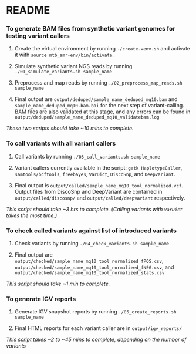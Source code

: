 # README

### To generate BAM files from synthetic variant genomes for testing variant callers

1. Create the virtual environment by running `./create.venv.sh` and activate it with `source mtb_amr-env/bin/activate`.

2. Simulate synthetic variant NGS reads by running `./01_simulate_variants.sh sample_name`

3. Preprocess and map reads by running `./02_preprocess_map_reads.sh sample_name`

4. Final output are `output/deduped/sample_name_deduped_mq10.bam` and `sample_name_deduped_mq10.bam.bai` for the next step of variant-calling. BAM files are also validated at this stage, and any errors can be found in `output/deduped/sample_name_deduped_mq10_validatebam.log`

*These two scripts should take ~10 mins to complete.*

### To call variants with all variant callers

1. Call variants by running `./03_call_variants.sh sample_name`

2. Variant callers currently available in the script: `gatk HaplotypeCaller`, `samtools/bcftools`, `freebayes`, `VarDict`, `DiscoSnp`, and `DeepVariant`.

3. Final output is `output/called/sample_name_mq10_tool_normalized.vcf`. Output files from DiscoSnp and DeepVariant are contained in `output/called/discosnp/` and `output/called/deepvariant` respectively.

*This script should take ~3 hrs to complete. (Calling variants with `VarDict` takes the most time.)*

### To check called variants against list of introduced variants

1. Check variants by running `./04_check_variants.sh sample_name`

2. Final output are `output/checked/sample_name_mq10_tool_normalized_fPOS.csv`, `output/checked/sample_name_mq10_tool_normalized_fNEG.csv`, and `output/checked/sample_name_mq10_tool_normalized_stats.csv`

*This script should take ~1 min to complete.*

### To generate IGV reports

1. Generate IGV snapshot reports by running `./05_create_reports.sh sample_name`

2. Final HTML reports for each variant caller are in `output/igv_reports/`

*This script takes ~2 to ~45 mins to complete, depending on the number of variants*
